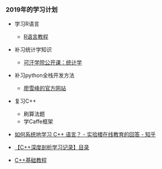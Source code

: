 ### 2019年的学习计划

- 学习R语言
  - [R语言教程](http://www.math.pku.edu.cn/teachers/lidf/docs/Rbook/html/_Rbook/index.html)
- 补习统计学知识
  - [可汗学院公开课：统计学](http://open.163.com/special/Khan/khstatistics.html)

- 补习python全栈开发方法
  - [廖雪峰的官方网站](https://www.liaoxuefeng.com/wiki/0014316089557264a6b348958f449949df42a6d3a2e542c000)

- 复习C++
  - 刷算法题
  - 学Caffe框架

- [如何系统地学习 C++ 语言？ - 实验楼在线教育的回答 - 知乎](https://www.zhihu.com/question/23447320/answer/546453265)

- [【C++深度剖析学习记录】目录](https://blog.csdn.net/qq_37375427/article/details/85228028)

- [C++基础教程](http://c.biancheng.net/cplus/)
